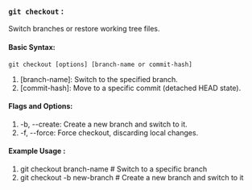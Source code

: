 ###   `git checkout` : 
Switch branches or restore working tree files.


#### Basic Syntax:

`git checkout [options] [branch-name or commit-hash]`

1. [branch-name]: Switch to the specified branch.
2. [commit-hash]: Move to a specific commit (detached HEAD state).

#### Flags and Options:
1. -b, --create: Create a new branch and switch to it.
2. -f, --force: Force checkout, discarding local changes.

#### Example Usage :
1. git checkout branch-name      # Switch to a specific branch
2. git checkout -b new-branch    # Create a new branch and switch to it

